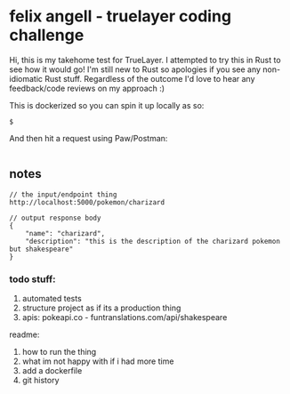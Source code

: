 # felix angell - truelayer coding challenge
Hi, this is my takehome test for TrueLayer. I attempted to try this in Rust to see how it would go!
I'm still new to Rust so apologies if you see any non-idiomatic Rust stuff. Regardless of the outcome
I'd love to hear any feedback/code reviews on my approach :)

This is dockerized so you can spin it up locally as so:

```shell
$ 
```

And then hit a request using Paw/Postman:

```

```

## notes
```
// the input/endpoint thing
http://localhost:5000/pokemon/charizard

// output response body
{
	"name": "charizard",
	"description": "this is the description of the charizard pokemon but shakespeare"
}
```

### todo stuff:

1. automated tests
2. structure project as if its a production thing
3. apis: pokeapi.co - funtranslations.com/api/shakespeare

readme:

1. how to run the thing
2. what im not happy with if i had more time
3. add a dockerfile
4. git history
